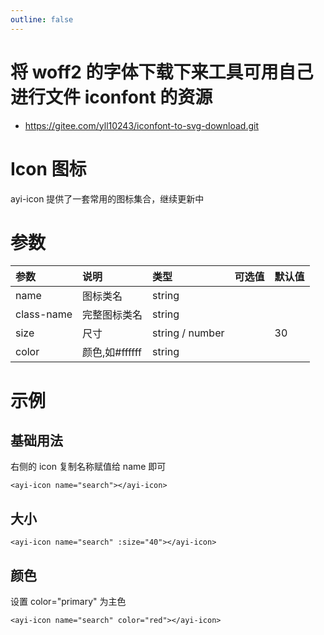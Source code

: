 ```yaml
---
outline: false
---
```


# 将 woff2 的字体下载下来工具可用自己进行文件 iconfont 的资源

-   https://gitee.com/yll10243/iconfont-to-svg-download.git

# Icon 图标

ayi-icon 提供了一套常用的图标集合，继续更新中

# 参数

| 参数       | 说明           | 类型            | 可选值 | 默认值 |
| :--------- | :------------- | :-------------- | :----- | :----- |
| name       | 图标类名       | string          |        |        |
| class-name | 完整图标类名   | string          |        |        |
| size       | 尺寸           | string / number |        | 30     |
| color      | 颜色,如#ffffff | string          |        |        |

# 示例

## 基础用法

右侧的 icon 复制名称赋值给 name 即可

```
<ayi-icon name="search"></ayi-icon>
```

## 大小

```
<ayi-icon name="search" :size="40"></ayi-icon>
```

## 颜色

设置 color="primary" 为主色

```
<ayi-icon name="search" color="red"></ayi-icon>
```

